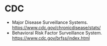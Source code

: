 # CDC
* Major Disease Surveillance Systems. https://www.cdc.gov/chronicdisease/stats/
* Behavioral Risk Factor Surveillance System. https://www.cdc.gov/brfss/index.html

